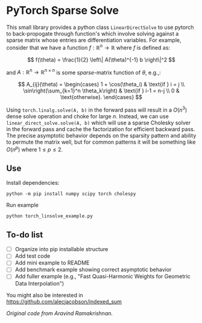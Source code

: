 # PyTorch Sparse Solve

This small library provides a python class `LinearDirectSolve` to use pytorch to back-propogate through function's which involve solving against a sparse matrix whose entries are differentiation variables. For example, consider that we have a function $f : \mathbb{R}^n \rightarrow \mathbb{R}$ where $f$ is defined as:

$$
f(\theta) = \frac{1}{2} \left\| A(\theta)^{-1} b \right\|^2
$$

and $A: \mathbb{R}^n \rightarrow \mathbb{R}^{n \times n}$ is some *sparse*-matrix function of $\theta$, e.g.,:

$$
A_{ij}(\theta) = \begin{cases} 
1 + \cos(\theta_i) & \text{if } i = j \\
\sin\right(\sum_{k=1}^n \theta_k\right) & \text{if } i-1 = n-j \\
0 & \text{otherwise}.
\end{cases}
$$

Using `torch.linalg.solve(A, b)` in the forward pass will result in a $O(n^3)$ dense solve operation and choke for large $n$. Instead, we can use `linear_direct_solve.solve(A, b)` which will use a sparse Cholesky solver in the forward pass and cache the factorization for efficient backward pass. The precise asymptotic behavior depends on the sparsity pattern and ability to permute the matrix well, but for common patterns it will be something like $O(n^p)$ where $1\leq p \leq 2$.

## Use

Install dependencies:

    python -m pip install numpy scipy torch cholespy

Run example

    python torch_linsolve_example.py

## To-do list

 - [ ] Organize into pip installable structure
 - [ ] Add test code
 - [ ] Add mini example to README
 - [ ] Add benchmark example showing correct asymptotic behavior
 - [ ] Add fuller example (e.g., "Fast Quasi-Harmonic Weights for Geometric Data Interpolation")

You might also be interested in https://github.com/alecjacobson/indexed_sum

_Original code from Aravind Ramakrishnan._
